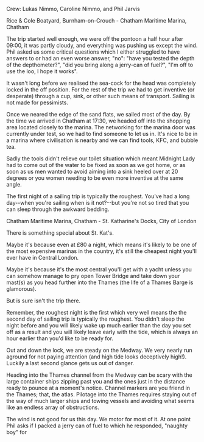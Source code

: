 Crew: Lukas Nimmo, Caroline Nimmo, and Phil Jarvis

Rice & Cole Boatyard, Burnham-on-Crouch - Chatham Maritime Marina, Chatham

The trip started well enough, we were off the pontoon a half hour after 09:00, it was partly cloudy, and everything was pushing us except the wind. Phil asked us some critical questions which I either struggled to have answers to or had an even worse answer, "no": "have you tested the depth of the depthometer?", "did you bring along a jerry-can of fuel?", "I'm off to use the loo, I hope it works".

It wasn't long before we realised the sea-cock for the head was completely locked in the off position. For the rest of the trip we had to get inventive (or desperate) through a cup, sink, or other such means of transport. Sailing is not made for pessimists. 

Once we neared the edge of the sand flats, we sailed most of the day. By the time we arrived in Chatham at 17:30, we headed off into the shopping area located closely to the marina. The networking for the marina door was currently under test, so we had to find someone to let us in. It's nice to be in a marina where civilisation is nearby and we can find tools, KFC, and bubble tea.

Sadly the tools didn't relieve our toilet situation which meant Midnight Lady had to come out of the water to be fixed as soon as we got home, or as soon as us men wanted to avoid aiming into a sink heeled over at 20 degrees or you women needing to be even more inventive at the same angle.

The first night of a sailing trip is typically the roughest. You've had a long day--when you're sailing when is it not?--but you're not so tired that you can sleep through the awkward bedding.

Chatham Maritime Marina, Chatham - St. Katharine's Docks, City of London

There is something special about St. Kat's. 

Maybe it's because even at £80 a night, which means it's likely to be one of the most expensive marinas in the country, it's still the cheapest night you'll ever have in Central London. 

Maybe it's because it's the most central you'll get with a yacht unless you can somehow manage to pry open Tower Bridge and take down your mast(s) as you head further into the Thames (the life of a Thames Barge is glamorous).

But is sure isn't the trip there.

Remember, the roughest night is the first which very well means the the second day of sailing trip is typically the roughest. You didn't sleep the night before and you will likely wake up much earlier than the day you set off as a result and you will likely leave early with the tide, which is always an hour earlier than you'd like to be ready for.

Out and down the lock, we are steady on the Medway. We very nearly run aground for not paying attention (and high tide looks deceptively high!). Luckily a last second glance gets us out of danger.

Heading into the Thames channel from the Medway can be scary with the large container ships zipping past you and the ones just in the distance ready to pounce at a moment's notice. Channel markers are you friend in the Thames; that, the atlas. Pilotage into the Thames requires staying out of the way of much larger ships and towing vessels and avoiding what seems like an endless array of obstructions.

The wind is not good for us this day. We motor for most of it. At one point Phil asks if I packed a jerry can of fuel to which he responded, "naughty boy" for 